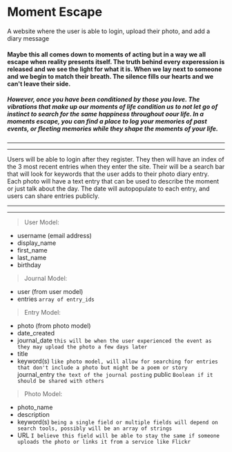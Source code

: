 # Moment Escape

A website where the user is able to login,
upload their photo, and add a diary message

#### Maybe this all comes down to moments of acting but in a way we all escape when reality presents itself. The truth behind every experession is released and we see the light for what it is. When we lay next to someone and we begin to match their breath. The silence fills our hearts and we can't leave their side.

##### However, once you have been conditioned by those you love. The vibrations that make up our moments of life condition us to not let go of instinct to search for the same happiness throughout oour life. In a moments escape, you can find a place to log your memories of past events, or fleeting memories while they  shape the moments of your life.

_________________________________________________________

_________________________________________________________

Users will be able to login after they register. They then will have an index of the 3 most recent entries when they enter the site. Their will be a search bar that will look for keywords that the user adds to their photo diary entry. Each photo will have a text entry that can be used to describe the moment or just talk about the day. The date will autopopulate to each entry, and users can share entries publicly.

_________________________________________________________

_________________________________________________________

> User Model:
* username (email address)
* display_name
* first_name
* last_name
* birthday

> Journal Model:
* user (from user model)
* entries ```array of entry_ids```

> Entry Model:
* photo (from photo model)
* date_created
* journal_date ``` this will be when the user experienced the event as they may upload the photo a few days later ```
* title
* keyword(s) ``` like photo model, will allow for searching for entries that don't include a photo but might be a poem or story ```
journal_entry ``` the text of the journal posting ```
public ``` Boolean if it should be shared with others ```

> Photo Model:
* photo_name
* description
* keyword(s) ``` being a single field or multiple fields will depend on search tools, possibly will be an array of strings ```
* URL ``` I believe this field will be able to stay the same if someone uploads the photo or links it from a service like Flickr ```






